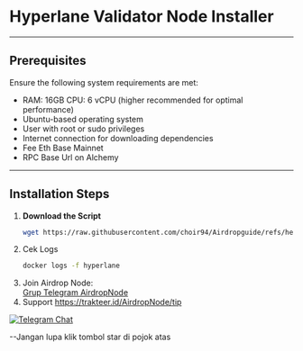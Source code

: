 # Hyperlane Validator Node Installer

---

## Prerequisites
Ensure the following system requirements are met:
- RAM: 16GB CPU: 6 vCPU (higher recommended for optimal performance)
- Ubuntu-based operating system
- User with root or sudo privileges
- Internet connection for downloading dependencies
- Fee Eth Base Mainnet
- RPC Base Url on Alchemy
---

## Installation Steps

1. **Download the Script**
   ```bash
   wget https://raw.githubusercontent.com/choir94/Airdropguide/refs/heads/main/Hyperlane.sh && chmod +x Hyperlane.sh && ./Hyperlane.sh
   ```
2. Cek Logs
   ```bash
   docker logs -f hyperlane
   ```
3. Join Airdrop Node:  
[Grup Telegram AirdropNode](https://t.me/airdrop_node)
4. Support
https://trakteer.id/AirdropNode/tip

<p align="left">
<a href="https://t.me/airdrop_node" target="_blank">
    <img alt="Telegram Chat" src="https://img.shields.io/endpoint?color=neon&logo=telegram&label=chat&url=https%3A%2F%2Ftg.sumanjay.workers.dev%2Fairdrop_node">
</a>
</p>

--Jangan lupa klik tombol star di pojok atas
